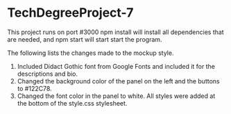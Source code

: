 # TechDegreeProject-7

This project runs on port #3000
npm install will install all dependencies that are needed, and npm start will start start the program.

The following lists the changes made to the mockup style.
1. Included Didact Gothic font from Google Fonts and included it for the descriptions and bio.
2. Changed the background color of the panel on the left and the buttons to #122C78.
3. Changed the font color in the panel to white.
All styles were added at the bottom of the style.css stylesheet.
